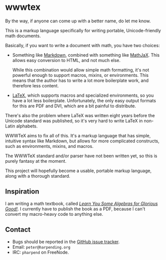 # wwwtex

By the way, if anyone can come up with a better name, do let me know.

This is a markup language specifically for writing portable,
Unicode-friendly math documents.

Basically, if you want to write a document with math, you have two
choices:

* Something like [Markdown][1], combined with something like
  [MathJaX][2]. This allows easy conversion to HTML, and not much
  else. 

  While this combination would allow simple math formatting, it's not
  powerful enough to support macros, mixins, or environments. This means
  that the author has to write a lot more boilerplate work, and
  therefore less content.

* [LaTeX][3], which supports macros and specialized environments, so you
  have a lot less boilerplate. Unfortunately, the only easy output
  formats for this are PDF and DVI, which are a bit painful to
  distribute.

There's also the problem where LaTeX was written eight years before the
Unicode standard was published, so it's very hard to write LaTeX in
non-Latin alphabets.

WWWTeX aims to fix all of this. It's a markup language that has simple,
intuitive syntax like Markdown, but allows for more complicated
constructs, such as environments, mixins, and macros.

The WWWTeX standard and/or parser have not been written yet, so this is
purely fantasy at the moment.

This project will hopefully become a usable, portable markup language,
along with a thorough standard.

## Inspiration

I am writing a math textbook, called
[*Learn You Some Algebras for Glorious Good!*][4]. I currently have to
publish the book as a PDF, because I can't convert my macro-heavy code
to anything else.

## Contact

* Bugs should be reported in the [GitHub issue tracker][5].
* Email: `peter@harpending.org`
* IRC: `pharpend` on FreeNode.

[1]: http://pandoc.org/demo/example9/pandocs-markdown.html
[2]: http://www.mathjax.org/
[3]: http://www.latex-project.org/
[4]: http://www.learnyou.org/
[5]: https://github.com/pharpend/wwwtex/issues
